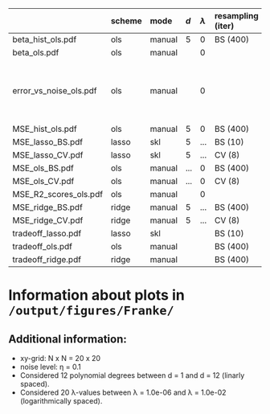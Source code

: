|                        | scheme   | mode   | $d$   | $\lambda$   | resampling (iter)   | mark                                             |
|:-----------------------|:---------|:-------|:------|:------------|:--------------------|:-------------------------------------------------|
| beta_hist_ols.pdf      | ols      | manual | 5     | 0           | BS (400)            |                                                  |
| beta_ols.pdf           | ols      | manual |       | 0           |                     |                                                  |
| error_vs_noise_ols.pdf | ols      | manual |       | 0           |                     | η = 1.0e-04, 1.0e-03, 1.0e-02, 1.0e-01, 1.0e+00, |
| MSE_hist_ols.pdf       | ols      | manual | 5     | 0           | BS (400)            |                                                  |
| MSE_lasso_BS.pdf       | lasso    | skl    | 5     | ...         | BS (10)             |                                                  |
| MSE_lasso_CV.pdf       | lasso    | skl    | 5     | ...         | CV (8)              |                                                  |
| MSE_ols_BS.pdf         | ols      | manual | ...   | 0           | BS (400)            |                                                  |
| MSE_ols_CV.pdf         | ols      | manual | ...   | 0           | CV (8)              |                                                  |
| MSE_R2_scores_ols.pdf  | ols      | manual |       | 0           |                     |                                                  |
| MSE_ridge_BS.pdf       | ridge    | manual | 5     | ...         | BS (400)            |                                                  |
| MSE_ridge_CV.pdf       | ridge    | manual | 5     | ...         | CV (8)              |                                                  |
| tradeoff_lasso.pdf     | lasso    | skl    |       |             | BS (10)             |                                                  |
| tradeoff_ols.pdf       | ols      | manual |       |             | BS (400)            |                                                  |
| tradeoff_ridge.pdf     | ridge    | manual |       |             | BS (400)            |                                                  |


# Information about plots in `/output/figures/Franke/`


## Additional information:

* xy-grid: N x N = 20 x 20
* noise level: η = 0.1
* Considered 12 polynomial degrees between d = 1 and d = 12 (linarly spaced).
* Considered 20 λ-values between λ = 1.0e-06 and λ = 1.0e-02 (logarithmically spaced).
